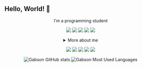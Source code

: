 ## Hello, World! 👋

<div align="center">

	
I'm a programming student
  
	
[<img src="https://img.shields.io/badge/Java-ED8B00?style=for-the-badge&logo=java&logoColor=white" />](https://github.com/GabsonRogeer/Criando-um-Banco-Digital-com-Java-e-Orienta-o-a-Objetos/)
<img src="https://img.shields.io/badge/Spring-6DB33F?style=for-the-badge&logo=spring&logoColor=white" />
<img src="https://img.shields.io/badge/Git-E34F26?style=for-the-badge&logo=git&logoColor=white" />
<img src="https://img.shields.io/badge/JavaScript-323330?style=for-the-badge&logo=javascript&logoColor=F7DF1E" />
<img src="https://img.shields.io/badge/Heroku-430098?style=for-the-badge&logo=heroku&logoColor=white" />
	
	

<details>
  <summary> More about me</summary>
<div align="left">
 
``` js
const Gabson = {
    personal: {
        fullName: 'Gabson Portela',
        birthDate: '1995-06-10',
        interests: ['music', 'games', 'language learning', 'movies'],
    },
    technical: {
        technologies: {
            frontEnd: {
                Javascript: ['Vanilla JS'],
                HTML: ['HTML5', 'Semantic HTML'],
                CSS: ['Bootstrap'],
            },
	backEnd: {
		Java: ['POO' 'Collections' 'Spring']
    }
	test: {
		JUnit:['TDD' 'Manual Test']
		API test:['Postmman']
	}
}
```
  </div>
</details>


  
[<img src="https://img.shields.io/badge/Gmail-D14836?style=for-the-badge&logo=gmail&logoColor=white" />](mailto:gabsonrsp.dev@gmail.com)
[<img src="https://img.shields.io/badge/twitter-%231DA1F2.svg?&style=for-the-badge&logo=twitter&logoColor=white" />](https://twitter.com/GabsonRogeer)
[<img src="https://img.shields.io/badge/linkedin-%230077B5.svg?&style=for-the-badge&logo=linkedin&logoColor=white" />](https://www.linkedin.com/in/gabson-portela-6785b5176/) 
[<img src = "https://img.shields.io/badge/instagram-%23E4405F.svg?&style=for-the-badge&logo=instagram&logoColor=white">](https://www.instagram.com/gabsonrogeer/)
[<img src = "https://img.shields.io/badge/Steam-000000?style=for-the-badge&logo=steam&logoColor=white">](https://steamcommunity.com/id/kak00/)
  
![Gabson GitHub stats](https://github-readme-stats.vercel.app/api?username=gabsonrogeer&show_icons=true&theme=onedark) ![Gabson Most Used Languages](https://github-readme-stats.vercel.app/api/top-langs/?username=gabsonrogeer&layout=compact&langs_count=8&theme=onedark)

